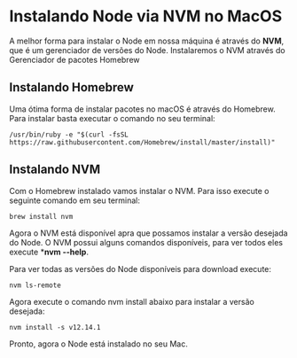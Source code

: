 
# Instalando Node via NVM no MacOS

A melhor forma para instalar o Node em nossa máquina é através do **NVM**, que é um gerenciador de versões do Node. Instalaremos o NVM através do Gerenciador de pacotes Homebrew

## Instalando Homebrew
Uma ótima forma de instalar pacotes no macOS é através do Homebrew. Para instalar basta executar o comando no seu terminal:

``` 
/usr/bin/ruby -e "$(curl -fsSL https://raw.githubusercontent.com/Homebrew/install/master/install)"
```

## Instalando NVM
Com o Homebrew instalado vamos instalar o NVM. Para isso execute o seguinte comando em seu terminal:

``` 
brew install nvm
```
Agora o NVM está disponível apra que possamos instalar a versão desejada do Node. O NVM possui alguns comandos disponíveis, para ver todos eles execute ***nvm --help**. 

Para ver todas as versões do Node disponíveis para download execute:

```
nvm ls-remote
```
Agora execute o comando nvm install **<version>** abaixo para instalar a versão desejada:

```
nvm install -s v12.14.1
```

Pronto, agora o Node está instalado no seu Mac.
